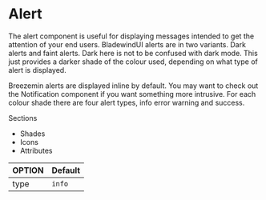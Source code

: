 # Alert

The alert component is useful for displaying messages intended to get the attention of your end users. BladewindUI alerts are in two variants. Dark alerts and faint alerts. Dark here is not to be confused with dark mode. This just provides a darker shade of the colour used, depending on what type of alert is displayed.

Breezemin alerts are displayed inline by default. You may want to check out the Notification component if you want something more intrusive. For each colour shade there are four alert types, info error warning and success.

Sections
- Shades
- Icons
- Attributes

| OPTION              | Default             |
|---------------------|---------------------|
| type                | <code>info</code>                |
